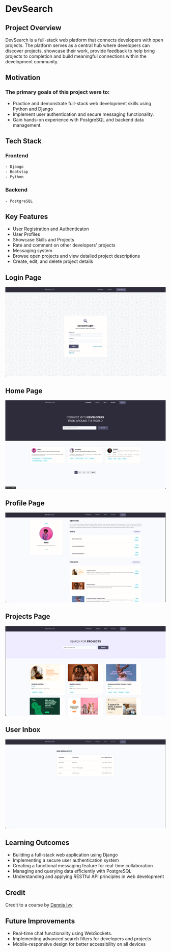 # DevSearch

## Project Overview

DevSearch is a full-stack web platform that connects developers with open projects. The platform serves as a central hub where developers can discover projects, showcase their work, provide feedback to help bring projects to completion and build meaningful connections within the development community.

## Motivation

### The primary goals of this project were to:

- Practice and demonstrate full-stack web development skills using Python and Django
- Implement user authentication and secure messaging functionality.
- Gain hands-on experience with PostgreSQL and backend data management.

## Tech Stack 

### Frontend

    - Django
    - Bootstap 
    - Python

### Backend

    - PostgreSQL


## Key Features

- User Registration and Authenticaton 
- User Profiles
- Showcase Skills and Projects
- Rate and comment on other developers' projects
- Messaging system
- Browse open projects and view detailed project descriptions
- Create, edit, and delete project details

## Login Page

<img src="./resources/images/Login.png">

## Home Page

<img src="./resources/images/Home.png">

## Profile Page

<img src="./resources/images/Profile.png">

## Projects Page

<img src="./resources/images/Projects.png">

## User Inbox

<img src="./resources/images/Inbox.png">

## Learning Outcomes

- Building a full-stack web application using Django
- Implementing a secure user authentication system
- Creating a functional messaging feature for real-time collaboration
- Managing and querying data efficiently with PostgreSQL
- Understanding and applying RESTful API principles in web development

## Credit

Credit to a course by [Dennis Ivy](https://dennisivy.teachable.com/p/django-beginners-course)
  
## Future Improvements

- Real-time chat functionality using WebSockets.
- Implementing advanced search filters for developers and projects
- Mobile-responsive design for better accessibility on all devices
